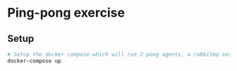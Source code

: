 # Ping-pong exercise

## Setup

```bash
# Setup the docker compose which will run 2 pong agents, a rabbitmq server, the pingpong restapi and the react frontend
docker-compose up
```
